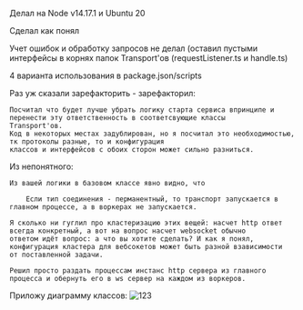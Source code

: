 Делал на Node v14.17.1 и Ubuntu 20

Сделал как понял

Учет ошибок и обработку запросов не делал (оставил пустыми интерфейсы в корнях папок Transport'ов (requestListener.ts и handle.ts)

4 варианта использования в package.json/scripts

Раз уж сказали зарефакторить - зарефакторил: 

    Посчитал что будет лучше убрать логику старта сервиса впринципе и перенести эту ответственность в соответсвующие классы 
    Transport'ов. 
    Код в некоторых местах задублирован, но я посчитал это необходимостью, тк протоколы разные, то и конфигурация 
    классов и интерфейсов с обоих сторон может сильно разниться.
    
Из непонятного: 
    
    Из вашей логики в базовом классе явно видно, что 
        
        Если тип соединения - перманентный, то транспорт запускается в главном процессе, а в воркерах не запускается.
        
    Я сколько ни гуглил про кластеризацию этих вещей: насчет http ответ всегда конкретный, а вот на вопрос насчет websocket обычно 
    ответом идёт вопрос: а что вы хотите сделать? И как я понял, конфигурация кластера для вебсокетов может быть разной взависимости 
    от поставленной задачи.
    
    Решил просто раздать процессам инстанс http сервера из главного процесса и обернуть его в ws сервер на каждом из воркеров.
    
Приложу диаграмму классов: 
    ![123](https://user-images.githubusercontent.com/42176041/158400527-f0833858-c1ce-4a48-8d17-72db1769b839.png)
    

